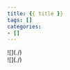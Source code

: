 ```yaml
---
title: {{ title }}
tags: []
categories:
- []
---
```

<!-- more --><div class="embedded-image-left">![](./)</div><div class="embedded-image-right">![](./)</div>